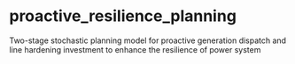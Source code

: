 # proactive_resilience_planning
Two-stage stochastic planning model for proactive generation dispatch and line hardening investment to enhance the resilience of power system
